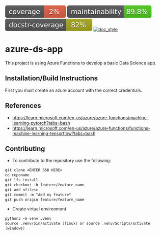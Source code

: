 [![testcoverage](/doc/testcoverage_badge.svg)](/doc/testcoverage.txt)
[![maintainability](/doc/maintainability_badge.svg)](/doc/maintainability.txt)
[![docstring_coverage](/doc/docstringcoverage_badge.svg)](/doc/docstringcoverage.txt)
[![doc_style](https://img.shields.io/badge/%20style-numpy-459db9.svg)](https://numpydoc.readthedocs.io/en/latest/format.html)

# azure-ds-app
This project is using Azure Functions to develop a basic Data Science app.

## Installation/Build Instructions
First you must create an azure account with the correct credentials.

## References
* https://learn.microsoft.com/en-us/azure/azure-functions/machine-learning-pytorch?tabs=bash
* https://learn.microsoft.com/en-us/azure/azure-functions/functions-machine-learning-tensorflow?tabs=bash

## Contributing
* To contribute to the repository use the following:
```commandline
git clone <ENTER SSH HERE>
cd reponame
git lfs install
git checkout -b feature/feature_name
git add <files>
git commit -m "Add my feature"
git push origin feature/feature_name
```

* Create virtual environment
```commandline
python3 -m venv .venv
source .venv/bin/activate (linux) or source .venv/Scripts/activate (windows)
```

